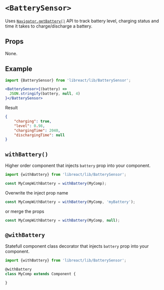 # `<BatterySensor>`

Uses [`Navigator.getBattery()`](https://developer.mozilla.org/en-US/docs/Web/API/Navigator/getBattery) API to track battery level, charging status and time it takes to charge/discharge a battery.

## Props

None.

## Example

```jsx
import {BatterySensor} from 'libreact/lib/BatterySensor';

<BatterySensor>{(battery) =>
  JSON.stringify(battery, null, 4)
}</BatterySensor>
```

Result

```json
{
    "charging": true,
    "level": 0.98,
    "chargingTime": 2040,
    "dischargingTime": null
}
```

## `withBattery()`

Higher order component that injects `battery` prop into your component.

```js
import {withBattery} from 'libreact/lib/BatterySensor';

const MyCompWithBattery = withBattery(MyComp);
```

Overwrite the inject prop name

```js
const MyCompWithBattery = withBattery(MyComp, 'myBattery');
```

or merge the props

```js
const MyCompWithBattery = withBattery(MyComp, null);
```


## `@withBattery`

Statefull component class decorator that injects `battery` prop into your component.

```js
import {withBattery} from 'libreact/lib/BatterySensor';

@withBattery
class MyComp extends Component {

}
```
